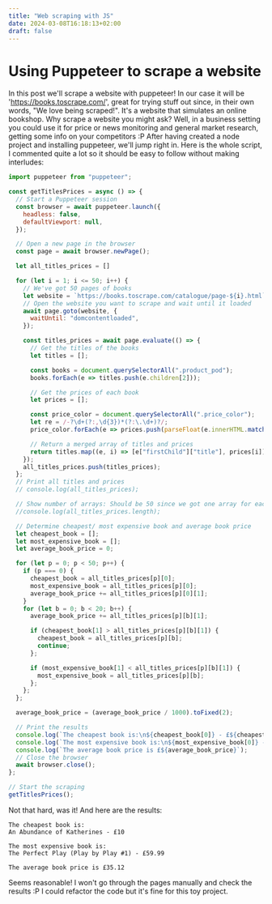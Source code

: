 ```yaml
---
title: "Web scraping with JS"
date: 2024-03-08T16:18:13+02:00
draft: false
---
```


# Using Puppeteer to scrape a website

In this post we'll scrape a website with puppeteer! In our case it will be 'https://books.toscrape.com/',
great for trying stuff out since, in their own words, "We love being scraped!". It's a website that simulates
an online bookshop. Why scrape a website you might ask?
Well, in a business setting you could use it for price or news monitoring and general market research, getting some
info on your competitors :P
After having created a node project and installing puppeteer, we'll jump right in. Here is the whole script,
I commented quite a lot so it should be easy to follow without making interludes:

```js
import puppeteer from "puppeteer";

const getTitlesPrices = async () => {
  // Start a Puppeteer session
  const browser = await puppeteer.launch({
    headless: false,
    defaultViewport: null,
  });

  // Open a new page in the browser
  const page = await browser.newPage();

  let all_titles_prices = []

  for (let i = 1; i <= 50; i++) {
    // We've got 50 pages of books
    let website = `https://books.toscrape.com/catalogue/page-${i}.html`;
    // Open the website you want to scrape and wait until it loaded
    await page.goto(website, {
      waitUntil: "domcontentloaded",
    });

    const titles_prices = await page.evaluate(() => {
      // Get the titles of the books
      let titles = [];

      const books = document.querySelectorAll(".product_pod");
      books.forEach(e => titles.push(e.children[2]));

      // Get the prices of each book
      let prices = [];

      const price_color = document.querySelectorAll(".price_color");
      let re = /-?\d+(?:,\d{3})*(?:\.\d+)?/;
      price_color.forEach(e => prices.push(parseFloat(e.innerHTML.match(re))));

      // Return a merged array of titles and prices
      return titles.map((e, i) => [e["firstChild"]["title"], prices[i]]);
    });
    all_titles_prices.push(titles_prices);
  };
  // Print all titles and prices
  // console.log(all_titles_prices);

  // Show number of arrays: Should be 50 since we got one array for each page we scraped
  //console.log(all_titles_prices.length);

  // Determine cheapest/ most expensive book and average book price
  let cheapest_book = [];
  let most_expensive_book = [];
  let average_book_price = 0;

  for (let p = 0; p < 50; p++) {
    if (p === 0) {
      cheapest_book = all_titles_prices[p][0];
      most_expensive_book = all_titles_prices[p][0];
      average_book_price += all_titles_prices[p][0][1];
    }
    for (let b = 0; b < 20; b++) {
      average_book_price += all_titles_prices[p][b][1];

      if (cheapest_book[1] > all_titles_prices[p][b][1]) {
        cheapest_book = all_titles_prices[p][b];
        continue;
      };

      if (most_expensive_book[1] < all_titles_prices[p][b][1]) {
        most_expensive_book = all_titles_prices[p][b];
      };
    };
  };

  average_book_price = (average_book_price / 1000).toFixed(2);

  // Print the results
  console.log(`The cheapest book is:\n${cheapest_book[0]} - £${cheapest_book[1]}\n`);
  console.log(`The most expensive book is:\n${most_expensive_book[0]} - £${most_expensive_book[1]}\n`);
  console.log(`The average book price is £${average_book_price}`);
  // Close the browser
  await browser.close();
};

// Start the scraping
getTitlesPrices();

```

Not that hard, was it! And here are the results:

```
The cheapest book is:
An Abundance of Katherines - £10

The most expensive book is:
The Perfect Play (Play by Play #1) - £59.99

The average book price is £35.12

```

Seems reasonable! I won't go through the pages manually and check the results :P
I could refactor the code but it's fine for this toy project.


